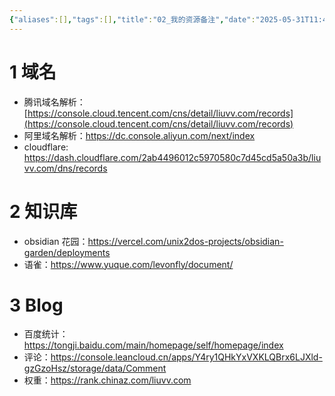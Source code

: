 ```yaml
---
{"aliases":[],"tags":[],"title":"02_我的资源备注","date":"2025-05-31T11:44:42Z","date_modify":"2025-06-02T01:17:25Z","dg-publish":true,"permalink":"/900_Publish/02_我的资源备注/","dgPassFrontmatter":true,"created":"2025-05-31T11:44:42Z","updated":"2025-06-02T01:17:25Z"}
---
```



# 1 域名

- 腾讯域名解析：[https://console.cloud.tencent.com/cns/detail/liuvv.com/records](https://console.cloud.tencent.com/cns/detail/liuvv.com/records)
- 阿里域名解析：<https://dc.console.aliyun.com/next/index>
- cloudflare: <https://dash.cloudflare.com/2ab4496012c5970580c7d45cd5a50a3b/liuvv.com/dns/records>

# 2 知识库

- obsidian 花园：<https://vercel.com/unix2dos-projects/obsidian-garden/deployments>
- 语雀：<https://www.yuque.com/levonfly/document/>

# 3 Blog

- 百度统计： <https://tongji.baidu.com/main/homepage/self/homepage/index>
- 评论：<https://console.leancloud.cn/apps/Y4ry1QHkYxVXKLQBrx6LJXld-gzGzoHsz/storage/data/Comment>
- 权重：<https://rank.chinaz.com/liuvv.com>
